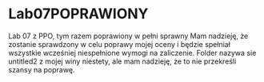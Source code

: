 # Lab07POPRAWIONY
Lab 07 z PPO, tym razem poprawiony w pełni sprawny
Mam nadzieję, że zostanie sprawdzony w celu poprawy mojej oceny i będzie spełniał wszystkie wcześniej niespełnione wymogi na zaliczenie.
Folder nazywa sie untitled2 z mojej winy niestety, ale mam nadzieję, że to nie przekreśli szansy na poprawę.
